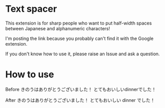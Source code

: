 # Text spacer

This extension is for sharp people who want to put half-width spaces between Japanese and alphanumeric characters!

I'm posting the link because you probably can't find it with the Google extension.

If you don't know how to use it, please raise an Issue and ask a question.

# How to use

Before
きのうはありがとうございました！
とてもおいしいdinnerでした！

After
きのうはありがとうございました！
とてもおいしい dinner でした！
